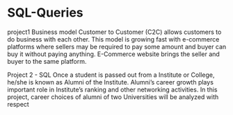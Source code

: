 # SQL-Queries
project1 Business model Customer to Customer (C2C) allows customers to do business with each other. This model is growing fast with e-commerce platforms where sellers may be required to pay some amount and buyer can buy it without paying anything. E-Commerce website brings the seller and buyer to the same platform. 

Project 2 - SQL Once a student is passed out from a Institute or College, he/she is known as Alumni of the Institute. Alumni’s career growth plays important role in Institute’s ranking and other networking activities. In this project, career choices of alumni of two Universities will be analyzed with respect
